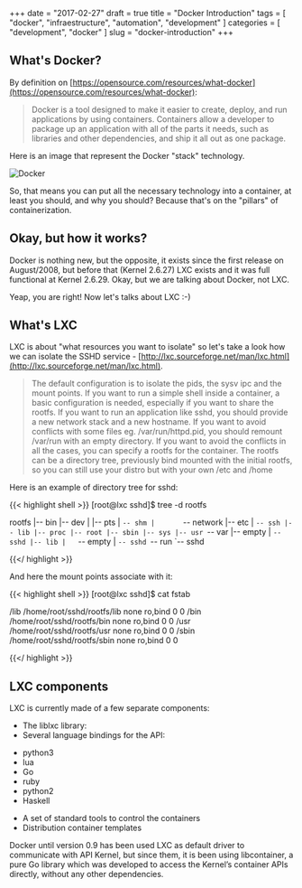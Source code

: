 +++
date = "2017-02-27"
draft = true
title = "Docker Introduction"
tags = [ "docker", "infraestructure", "automation", "development" ]
categories = [
  "development",
  "docker"
]
slug = "docker-introduction"
+++

## What's Docker?
By definition on [https://opensource.com/resources/what-docker](https://opensource.com/resources/what-docker):

> Docker is a tool designed to make it easier to create, deploy, and run applications by using containers. Containers allow a developer to package up an application with all of the parts it needs, such as libraries and other dependencies, and ship it all out as one package.

Here is an image that represent the Docker "stack" technology.

![Docker](https://www.docker.com/sites/default/files/WhatIsDocker_2_VMs_0-2_1.png)

So, that means you can put all the necessary technology into a container, at least you should, and why you should? Because that's on the "pillars" of containerization.

## Okay, but how it works?

Docker is nothing new, but the opposite, it exists since the first release on August/2008, but before that (Kernel 2.6.27) LXC exists and it was full functional at Kernel 2.6.29. Okay, but we are talking about Docker, not LXC.

Yeap, you are right! Now let's talks about LXC :-)

## What's LXC

LXC is about "what resources you want to isolate" so let's take a look how we can isolate the SSHD service -  [http://lxc.sourceforge.net/man/lxc.html](http://lxc.sourceforge.net/man/lxc.html).

> The default configuration is to isolate the pids, the sysv ipc and the mount points. If you want to run a simple shell inside a container, a basic configuration is needed, especially if you want to share the rootfs. If you want to run an application like sshd, you should provide a new network stack and a new hostname. If you want to avoid conflicts with some files eg. /var/run/httpd.pid, you should remount /var/run with an empty directory. If you want to avoid the conflicts in all the cases, you can specify a rootfs for the container. The rootfs can be a directory tree, previously bind mounted with the initial rootfs, so you can still use your distro but with your own /etc and /home

Here is an example of directory tree for sshd:

{{< highlight shell >}}
[root@lxc sshd]$ tree -d rootfs

rootfs
|-- bin
|-- dev
|   |-- pts
|   `-- shm
|       `-- network
|-- etc
|   `-- ssh
|-- lib
|-- proc
|-- root
|-- sbin
|-- sys
|-- usr
`-- var
    |-- empty
    |   `-- sshd
    |-- lib
    |   `-- empty
    |       `-- sshd
    `-- run
        `-- sshd

{{</ highlight >}}

And here the mount points associate with it:

{{< highlight shell >}}
[root@lxc sshd]$ cat fstab

/lib /home/root/sshd/rootfs/lib none ro,bind 0 0
/bin /home/root/sshd/rootfs/bin none ro,bind 0 0
/usr /home/root/sshd/rootfs/usr none ro,bind 0 0
/sbin /home/root/sshd/rootfs/sbin none ro,bind 0 0

{{</ highlight >}}

## LXC components

LXC is currently made of a few separate components:

* The liblxc library:
* Several language bindings for the API:
 - python3
 - lua
 - Go
 - ruby
 - python2
 - Haskell
* A set of standard tools to control the containers
* Distribution container templates

Docker until version 0.9 has been used LXC as default driver to communicate with API Kernel, but since them, it is been using libcontainer, a pure Go library which was developed to access the Kernel’s container APIs directly, without any other dependencies.
